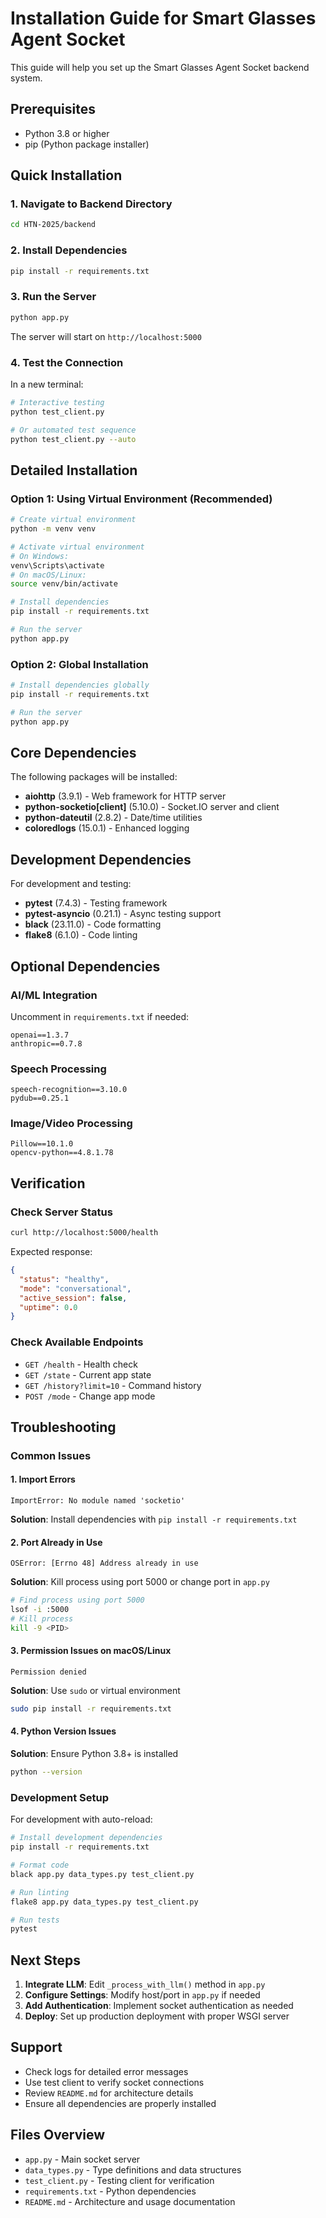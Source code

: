 # Installation Guide for Smart Glasses Agent Socket

This guide will help you set up the Smart Glasses Agent Socket backend system.

## Prerequisites

- Python 3.8 or higher
- pip (Python package installer)

## Quick Installation

### 1. Navigate to Backend Directory
```bash
cd HTN-2025/backend
```

### 2. Install Dependencies
```bash
pip install -r requirements.txt
```

### 3. Run the Server
```bash
python app.py
```

The server will start on `http://localhost:5000`

### 4. Test the Connection
In a new terminal:
```bash
# Interactive testing
python test_client.py

# Or automated test sequence
python test_client.py --auto
```

## Detailed Installation

### Option 1: Using Virtual Environment (Recommended)

```bash
# Create virtual environment
python -m venv venv

# Activate virtual environment
# On Windows:
venv\Scripts\activate
# On macOS/Linux:
source venv/bin/activate

# Install dependencies
pip install -r requirements.txt

# Run the server
python app.py
```

### Option 2: Global Installation

```bash
# Install dependencies globally
pip install -r requirements.txt

# Run the server
python app.py
```

## Core Dependencies

The following packages will be installed:

- **aiohttp** (3.9.1) - Web framework for HTTP server
- **python-socketio[client]** (5.10.0) - Socket.IO server and client
- **python-dateutil** (2.8.2) - Date/time utilities
- **coloredlogs** (15.0.1) - Enhanced logging

## Development Dependencies

For development and testing:

- **pytest** (7.4.3) - Testing framework
- **pytest-asyncio** (0.21.1) - Async testing support
- **black** (23.11.0) - Code formatting
- **flake8** (6.1.0) - Code linting

## Optional Dependencies

### AI/ML Integration
Uncomment in `requirements.txt` if needed:
```
openai==1.3.7
anthropic==0.7.8
```

### Speech Processing
```
speech-recognition==3.10.0
pydub==0.25.1
```

### Image/Video Processing
```
Pillow==10.1.0
opencv-python==4.8.1.78
```

## Verification

### Check Server Status
```bash
curl http://localhost:5000/health
```

Expected response:
```json
{
  "status": "healthy",
  "mode": "conversational",
  "active_session": false,
  "uptime": 0.0
}
```

### Check Available Endpoints
- `GET /health` - Health check
- `GET /state` - Current app state
- `GET /history?limit=10` - Command history
- `POST /mode` - Change app mode

## Troubleshooting

### Common Issues

#### 1. Import Errors
```
ImportError: No module named 'socketio'
```
**Solution**: Install dependencies with `pip install -r requirements.txt`

#### 2. Port Already in Use
```
OSError: [Errno 48] Address already in use
```
**Solution**: Kill process using port 5000 or change port in `app.py`
```bash
# Find process using port 5000
lsof -i :5000
# Kill process
kill -9 <PID>
```

#### 3. Permission Issues on macOS/Linux
```
Permission denied
```
**Solution**: Use `sudo` or virtual environment
```bash
sudo pip install -r requirements.txt
```

#### 4. Python Version Issues
**Solution**: Ensure Python 3.8+ is installed
```bash
python --version
```

### Development Setup

For development with auto-reload:
```bash
# Install development dependencies
pip install -r requirements.txt

# Format code
black app.py data_types.py test_client.py

# Run linting
flake8 app.py data_types.py test_client.py

# Run tests
pytest
```

## Next Steps

1. **Integrate LLM**: Edit `_process_with_llm()` method in `app.py`
2. **Configure Settings**: Modify host/port in `app.py` if needed
3. **Add Authentication**: Implement socket authentication as needed
4. **Deploy**: Set up production deployment with proper WSGI server

## Support

- Check logs for detailed error messages
- Use test client to verify socket connections
- Review `README.md` for architecture details
- Ensure all dependencies are properly installed

## Files Overview

- `app.py` - Main socket server
- `data_types.py` - Type definitions and data structures
- `test_client.py` - Testing client for verification
- `requirements.txt` - Python dependencies
- `README.md` - Architecture and usage documentation